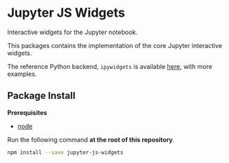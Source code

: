 Jupyter JS Widgets
==================

Interactive widgets for the Jupyter notebook.

This packages contains the implementation of the core Jupyter interactive
widgets.

The reference Python backend, `ipywidgets` is available
[here](https://github.com/ipython/ipywidgets), with more examples.

Package Install
---------------

**Prerequisites**
- [node](http://nodejs.org/)

Run the following command **at the root of this repository**.

```bash
npm install --save jupyter-js-widgets
```
